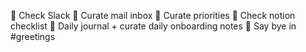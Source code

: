 Check Slack
 Curate mail inbox
 Curate priorities
 Check notion checklist
 Daily journal + curate daily onboarding notes
 Say bye in #greetings
